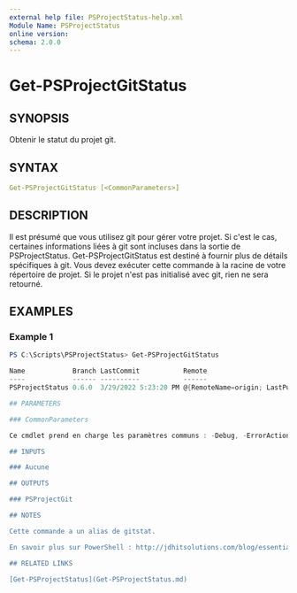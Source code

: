 ```yaml
---
external help file: PSProjectStatus-help.xml
Module Name: PSProjectStatus
online version:
schema: 2.0.0
---
```


# Get-PSProjectGitStatus

## SYNOPSIS

Obtenir le statut du projet git.

## SYNTAX

```yaml
Get-PSProjectGitStatus [<CommonParameters>]
```

## DESCRIPTION

Il est présumé que vous utilisez git pour gérer votre projet. Si c'est le cas, certaines informations liées à git sont incluses dans la sortie de PSProjectStatus. Get-PSProjectGitStatus est destiné à fournir plus de détails spécifiques à git. Vous devez exécuter cette commande à la racine de votre répertoire de projet. Si le projet n'est pas initialisé avec git, rien ne sera retourné.

## EXAMPLES

### Example 1

```powershell
PS C:\Scripts\PSProjectStatus> Get-PSProjectGitStatus

Name            Branch LastCommit           Remote
----            ------ ----------           ------
PSProjectStatus 0.6.0  3/29/2022 5:23:20 PM @{RemoteName=origin; LastPush=3/26/2022 10:36:00 AM}```

## PARAMETERS

### CommonParameters

Ce cmdlet prend en charge les paramètres communs : -Debug, -ErrorAction, -ErrorVariable, -InformationAction, -InformationVariable, -OutVariable, -OutBuffer, -PipelineVariable, -Verbose, -WarningAction, et -WarningVariable. Pour plus d'informations, voir [about_CommonParameters](http://go.microsoft.com/fwlink/?LinkID=113216).

## INPUTS

### Aucune

## OUTPUTS

### PSProjectGit

## NOTES

Cette commande a un alias de gitstat.

En savoir plus sur PowerShell : http://jdhitsolutions.com/blog/essential-powershell-resources/

## RELATED LINKS

[Get-PSProjectStatus](Get-PSProjectStatus.md)
